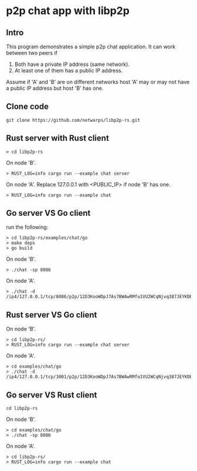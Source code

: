 # p2p chat app with libp2p


## Intro
This program demonstrates a simple p2p chat application. It can work between two peers if
1. Both have a private IP address (same network).
2. At least one of them has a public IP address.

Assume if 'A' and 'B' are on different networks host 'A' may or may not have a public IP address but host 'B' has one.

## Clone code
```
git clone https://github.com/netwarps/libp2p-rs.git
```
## Rust server with Rust client

```
> cd libp2p-rs
```

On node 'B'.
```
> RUST_LOG=info cargo run --example chat server
```

On node 'A'. Replace 127.0.0.1 with <PUBLIC_IP> if node 'B' has one.
```
> RUST_LOG=info cargo run --example chat 
```


## Go server VS Go client


run the following:

```
> cd libp2p-rs/examples/chat/go
> make deps
> go build
```

On node 'B'.

```
> ./chat -sp 8086
```

On node 'A'.  

```
> ./chat -d /ip4/127.0.0.1/tcp/8086/p2p/12D3KooWDpJ7As7BWAwRMfu1VU2WCqNjvq387JEYKDBj4kx6nXTN
```


## Rust server VS Go client

On node 'B'.
```
> cd libp2p-rs/
> RUST_LOG=info cargo run --example chat server
```

On node 'A'.
```
> cd examples/chat/go
> ./chat -d /ip4/127.0.0.1/tcp/3001/p2p/12D3KooWDpJ7As7BWAwRMfu1VU2WCqNjvq387JEYKDBj4kx6nXTN
```

##  Go server VS Rust client
```
cd libp2p-rs
```

On node 'B'.
```
> cd examples/chat/go
> ./chat -sp 8086
```

On node 'A'.
```
> cd libp2p-rs/
> RUST_LOG=info cargo run --example chat
```